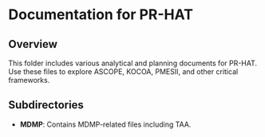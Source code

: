 # Documentation for PR-HAT

## Overview
This folder includes various analytical and planning documents for PR-HAT. Use these files to explore ASCOPE, KOCOA, PMESII, and other critical frameworks.

## Subdirectories
- **MDMP**: Contains MDMP-related files including TAA.
